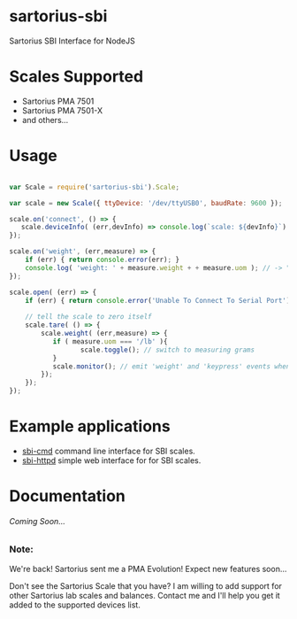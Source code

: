 # sartorius-sbi
Sartorius SBI Interface for NodeJS

# Scales Supported

- Sartorius PMA 7501
- Sartorius PMA 7501-X
- and others...

# Usage

```javascript

var Scale = require('sartorius-sbi').Scale;

var scale = new Scale({ ttyDevice: '/dev/ttyUSB0', baudRate: 9600 });

scale.on('connect', () => {
   scale.deviceInfo( (err,devInfo) => console.log(`scale: ${devInfo}`) ); // -> "scale: PMA7501-X00V1"
});

scale.on('weight', (err,measure) => {
    if (err) { return console.error(err); }
    console.log( 'weight: ' + measure.weight + + measure.uom ); // -> "weight: 0.0g"
});

scale.open( (err) => {
    if (err) { return console.error('Unable To Connect To Serial Port'); }
  
    // tell the scale to zero itself
    scale.tare( () => {
        scale.weight( (err,measure) => {
           if ( measure.uom === '/lb' ){
                  scale.toggle(); // switch to measuring grams
           }
           scale.monitor(); // emit 'weight' and 'keypress' events whenever the scale changes
        });
    }); 
});

```

# Example applications

* [sbi-cmd](https://github.com/ericlowry/sartorius-sbi-cmd) command line interface for SBI scales.
* [sbi-httpd](https://github.com/ericlowry/sartorius-sbi-httpd) simple web interface for for SBI scales.

# Documentation
###### Coming Soon...

### Note:

We're back!  Sartorius sent me a PMA Evolution! Expect new features soon...


Don't see the Sartorius Scale that you have?
I am willing to add support for other Sartorius lab scales and balances.
Contact me and I'll help you get it added to the supported devices list.
